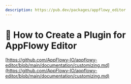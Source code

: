```yaml
---
description: https://pub.dev/packages/appflowy_editor
---
```


# 🧩 How to Create a Plugin for AppFlowy Editor

[https://github.com/AppFlowy-IO/appflowy-editor/blob/main/documentation/customizing.md](https://github.com/AppFlowy-IO/appflowy-editor/blob/main/documentation/customizing.md)
